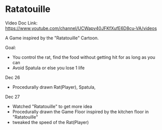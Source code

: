 Ratatouille
==============
Video Doc Link: https://www.youtube.com/channel/UCWapv40JFKfXufE6D8cu-VA/videos

A Game inspired by the "Ratatouille" Cartoon.

Goal: 
- You control the rat, find the food without getting hit for as long as you can
- Avoid Spatula or else you lose 1 life

Dec 26
- Procedurally drawn Rat(Player), Spatula,

Dec 27

- Watched "Ratatouille" to get more idea
- Procedurally drawn the Game Floor inspired by the kitchen floor in "Ratatouille"
- tweaked the speed of the Rat(Player)
  
